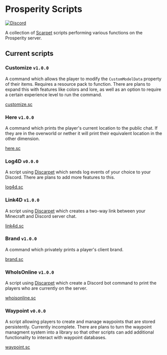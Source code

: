 # Prosperity Scripts

[![Discord](https://img.shields.io/discord/844449121376534558?color=%235865F2&label=discord&logo=discord&logoColor=white)](https://discord.gg/rC38tvFSEU/)

A collection of [Scarpet](https://github.com/gnembon/fabric-carpet/blob/master/docs/scarpet/Documentation.md) scripts performing various functions on the Prosperity server.

## Current scripts

### Customize `v1.0.0`

A command which allows the player to modify the `CustomModelData` property of their items. Requires a resource pack to function. There are plans to expand this with features like colors and lore, as well as an option to require a certain experience level to run the command.

[customize.sc](https://github.com/ProsperityMC/Prosperity-Scripts/blob/main/utilities/customize.sc)

### Here `v1.0.0`

A command which prints the player's current location to the public chat. If they are in the overworld or nether it will print their equivalent location in the other dimension.

[here.sc](https://github.com/ProsperityMC/Prosperity-Scripts/blob/main/utilities/here.sc)

### Log4D `v0.0.0`

A script using [Discarpet](https://github.com/replaceitem/carpet-discarpet) which sends log events of your choice to your Discord. There are plans to add more features to this.

[log4d.sc](https://github.com/ProsperityMC/Prosperity-Scripts/blob/main/admin/log4d.sc)

### Link4D `v1.0.0`

A script using [Discarpet](https://github.com/replaceitem/carpet-discarpet) which creates a two-way link between your Minecraft and Discord server chat.

[link4d.sc](https://github.com/ProsperityMC/Prosperity-Scripts/blob/main/admin/link4d.sc)

### Brand `v1.0.0`

A command which privately prints a player's client brand.

[brand.sc](https://github.com/ProsperityMC/Prosperity-Scripts/blob/main/admin/brand.sc)

### WhoIsOnline `v1.0.0`

A script using [Discarpet](https://github.com/replaceitem/carpet-discarpet) which create a Discord bot command to print the players who are currently on the server.

[whoisonline.sc](https://github.com/ProsperityMC/Prosperity-Scripts/blob/main/admin/whoisonline.sc)

### Waypoint `v0.0.0`

A script allowing players to create and manage waypoints that are stored persistently. Currently incomplete. There are plans to turn the waypoint managment system into a library so that other scripts can add additional functionality to interact with waypoint databases.

[waypoint.sc](https://github.com/ProsperityMC/Prosperity-Scripts/blob/main/utilities/waypoint.sc)
